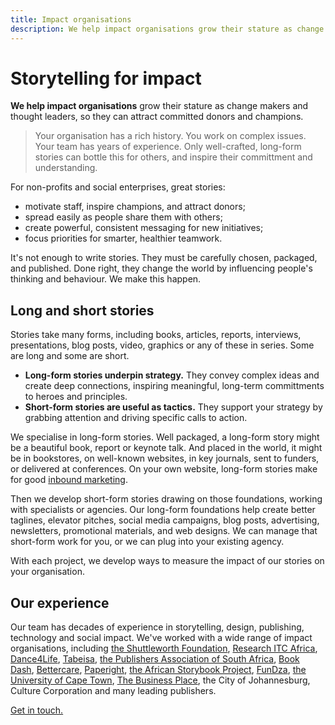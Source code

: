 ```yaml
---
title: Impact organisations
description: We help impact organisations grow their stature as change makers and thought leaders, so they can attract more committed donors and champions.
---
```


# Storytelling for impact

**We help impact organisations** grow their stature as change makers and thought leaders, so they can attract committed donors and champions. 

> Your organisation has a rich history. You work on complex issues. Your team has years of experience. Only well-crafted, long-form stories can bottle this for others, and inspire their committment and understanding.

For non-profits and social enterprises, great stories:

* motivate staff, inspire champions, and attract donors;
* spread easily as people share them with others;
* create powerful, consistent messaging for new initiatives;
* focus priorities for smarter, healthier teamwork.

It's not enough to write stories. They must be carefully chosen, packaged, and published. Done right, they change the world by influencing people's thinking and behaviour. We make this happen.

## Long and short stories

Stories take many forms, including books, articles, reports, interviews, presentations, blog posts, video, graphics or any of these in series. Some are long and some are short.

* **Long-form stories underpin strategy.** They convey complex ideas and create deep connections, inspiring meaningful, long-term committments to heroes and principles.
* **Short-form stories are useful as tactics.** They support your strategy by grabbing attention and driving specific calls to action.

We specialise in long-form stories. Well packaged, a long-form story might be a beautiful book, report or keynote talk. And placed in the world, it might be in bookstores, on well-known websites, in key journals, sent to funders, or delivered at conferences. On your own website, long-form stories make for good [inbound marketing](https://en.wikipedia.org/wiki/Inbound_marketing).

Then we develop short-form stories drawing on those foundations, working with specialists or agencies. Our long-form foundations help create better taglines, elevator pitches, social media campaigns, blog posts, advertising, newsletters, promotional materials, and web designs. We can manage that short-form work for you, or we can plug into your existing agency.

With each project, we develop ways to measure the impact of our stories on your organisation.

## Our experience

Our team has decades of experience in storytelling, design, publishing, technology and social impact. We've worked with a wide range of impact organisations, including [the Shuttleworth Foundation](http://shuttleworthfoundation.org), [Research ITC Africa](http://www.researchictafrica.net/), [Dance4Life](https://www.dance4life.com/), [Tabeisa](http://www.dut.ac.za/support_services/tabeisa_enterprise_centre/), [the Publishers Association of South Africa](http://publishsa.co.za), [Book Dash](http://bookdash.org), [Bettercare](http://bettercare.co.za), [Paperight](http://story.paperight.com), [the African Storybook Project](http://africanstorybook.org/), [FunDza](http://www.fundza.co.za/), [the University of Cape Town](http://uct.ac.za/), [The Business Place](http://www.tbp-philippi.org.za/), the City of Johannesburg, Culture Corporation and many leading publishers.

[Get in touch.]({{site.baseurl}}/team)
